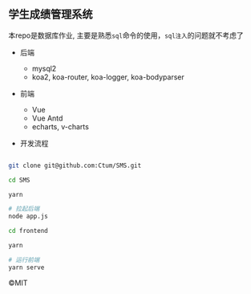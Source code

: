 ## 学生成绩管理系统

本repo是数据库作业, 主要是熟悉`sql`命令的使用，`sql注入`的问题就不考虑了

* 后端

  * mysql2
  * koa2, koa-router, koa-logger, koa-bodyparser

* 前端

  * Vue
  * Vue Antd
  * echarts, v-charts

* 开发流程

```bash

git clone git@github.com:Ctum/SMS.git

cd SMS

yarn

# 拉起后端
node app.js

cd frontend

yarn

# 运行前端
yarn serve

```

©MIT
